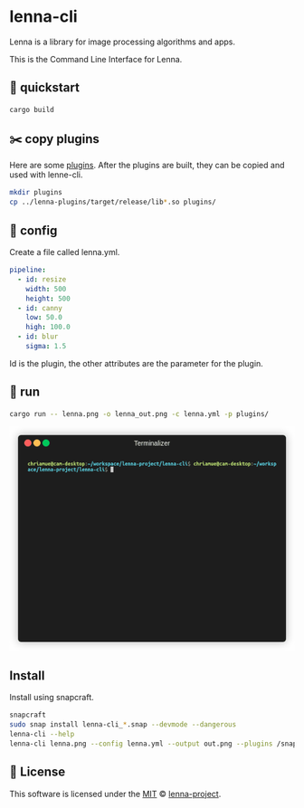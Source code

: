 # lenna-cli

Lenna is a library for image processing algorithms and apps.

This is the Command Line Interface for Lenna.

## 🐰 quickstart

```bash
cargo build
```

## ✂️ copy plugins

Here are some [plugins](https://github.com/lenna-project/lenna-plugins).
After the plugins are built, they can be copied and used with lenne-cli.

```bash
mkdir plugins
cp ../lenna-plugins/target/release/lib*.so plugins/
```

## 🔧 config

Create a file called lenna.yml.

```yaml
pipeline:
  - id: resize
    width: 500
    height: 500
  - id: canny
    low: 50.0
    high: 100.0
  - id: blur
    sigma: 1.5
```

Id is the plugin, the other attributes are the parameter for the plugin.

## 👻 run

```bash
cargo run -- lenna.png -o lenna_out.png -c lenna.yml -p plugins/
```

![Run](docs/images/run.gif)

## Install

Install using snapcraft.

```bash
snapcraft
sudo snap install lenna-cli_*.snap --devmode --dangerous
lenna-cli --help
lenna-cli lenna.png --config lenna.yml --output out.png --plugins /snap/lenna-cli/current/plugins
```

## 📜 License

This software is licensed under the [MIT](https://github.com/lenna-project/lenna-cli/blob/main/LICENSE) © [lenna-project](https://github.com/lenna-project).

